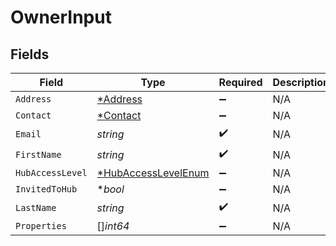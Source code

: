 # OwnerInput


## Fields

| Field                                                            | Type                                                             | Required                                                         | Description                                                      |
| ---------------------------------------------------------------- | ---------------------------------------------------------------- | ---------------------------------------------------------------- | ---------------------------------------------------------------- |
| `Address`                                                        | [*Address](../../models/shared/address.md)                       | :heavy_minus_sign:                                               | N/A                                                              |
| `Contact`                                                        | [*Contact](../../models/shared/contact.md)                       | :heavy_minus_sign:                                               | N/A                                                              |
| `Email`                                                          | *string*                                                         | :heavy_check_mark:                                               | N/A                                                              |
| `FirstName`                                                      | *string*                                                         | :heavy_check_mark:                                               | N/A                                                              |
| `HubAccessLevel`                                                 | [*HubAccessLevelEnum](../../models/shared/hubaccesslevelenum.md) | :heavy_minus_sign:                                               | N/A                                                              |
| `InvitedToHub`                                                   | **bool*                                                          | :heavy_minus_sign:                                               | N/A                                                              |
| `LastName`                                                       | *string*                                                         | :heavy_check_mark:                                               | N/A                                                              |
| `Properties`                                                     | []*int64*                                                        | :heavy_minus_sign:                                               | N/A                                                              |